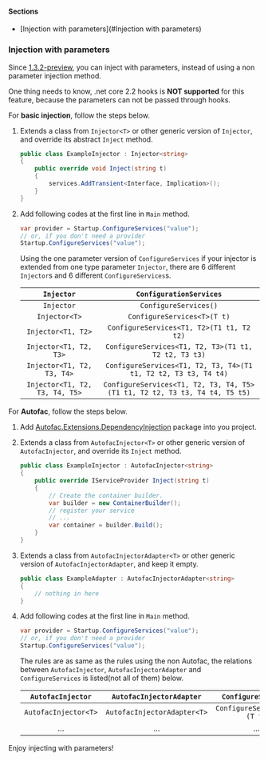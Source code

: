 #### Sections

- [Injection with parameters](#Injection with parameters)



### Injection with parameters

Since [1.3.2-preview](https://www.nuget.org/packages/DependencyInjection.InConsole/1.3.2-preview), you can inject with parameters, instead of using a non parameter injection method.

One thing needs to know, .net core 2.2 hooks is **NOT supported** for this feature, because the parameters can not be passed through hooks.

For **basic injection**, follow the steps below.

1. Extends a class from `Injector<T>` or other generic version of `Injector`, and override its abstract `Inject` method.

   ```c#
   public class ExampleInjector : Injector<string>
   {
       public override void Inject(string t)
       {
           services.AddTransient<Interface, Implication>();
       }
   }
   ```

2. Add following codes at the first line in `Main` method.

   ```c#
   var provider = Startup.ConfigureServices("value");
   // or, if you don't need a provider
   Startup.ConfigureServices("value");
   ```

   Using the one parameter version of `ConfigureServices` if your injector is extended from one type parameter `Injector`, there are 6 different `Injector`s and 6 different `ConfigureServices`s.

   |           `Injector`           |                   `ConfigurationServices`                    |
   | :----------------------------: | :----------------------------------------------------------: |
   |           `Injector`           |                    `ConfigureServices()`                     |
   |         `Injector<T>`          |                 `ConfigureServices<T>(T t)`                  |
   |       `Injector<T1, T2>`       |          `ConfigureServices<T1, T2>(T1 t1, T2 t2)`           |
   |     `Injector<T1, T2, T3>`     |     `ConfigureServices<T1, T2, T3>(T1 t1, T2 t2, T3 t3)`     |
   |   `Injector<T1, T2, T3, T4>`   | `ConfigureServices<T1, T2, T3, T4>(T1 t1, T2 t2, T3 t3, T4 t4)` |
   | `Injector<T1, T2, T3, T4, T5>` | `ConfigureServices<T1, T2, T3, T4, T5>(T1 t1, T2 t2, T3 t3, T4 t4, T5 t5)` |

For **Autofac**, follow the steps below.

1. Add [Autofac.Extensions.DependencyInjection](https://www.nuget.org/packages/Autofac.Extensions.DependencyInjection) package into you project.

2. Extends a class from `AutofacInjector<T>` or other generic version of `AutofacInjector`, and override its `Inject` method.

   ```c#
   public class ExampleInjector : AutofacInjector<string>
   {
       public override IServiceProvider Inject(string t)
       {
           // Create the container builder.
           var builder = new ContainerBuilder();
           // register your service
           // ...
           var container = builder.Build();
       }
   }
   ```

3. Extends a class from `AutofacInjectorAdapter<T>` or other generic version of `AutofacInjectorAdapter`, and keep it empty.

   ```c#
   public class ExampleAdapter : AutofacInjectorAdapter<string>
   {
       // nothing in here
   }
   ```

4. Add following codes at the first line in `Main` method.

   ```c#
   var provider = Startup.ConfigureServices("value");
   // or, if you don't need a provider
   Startup.ConfigureServices("value");
   ```

   The rules are as same as the rules using the non Autofac, the relations between `AutofacInjector`, `AutofacInjectorAdapter` and `ConfigureServices` is listed(not all of them) below.

   |  `AutofacInjector`   |  `AutofacInjectorAdapter`   |     `ConfigureServices`     |
   | :------------------: | :-------------------------: | :-------------------------: |
   | `AutofacInjector<T>` | `AutofacInjectorAdapter<T>` | `ConfigureServices<T>(T t)` |
   |         ...          |             ...             |             ...             |

Enjoy injecting with parameters!